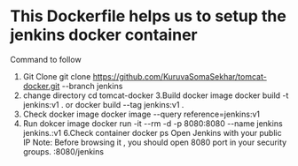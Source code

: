 # This Dockerfile helps us to setup the jenkins docker container 
Command to follow
1. Git Clone 
    git clone https://github.com/KuruvaSomaSekhar/tomcat-docker.git --branch jenkins
2. change directory 
    cd tomcat-docker
3.Build docker image
  docker build -t jenkins:v1 .
  or
  docker build --tag jenkins:v1 .
4. Check docker image
  docker image --query reference=jenkins:v1
5. Run dokcer image
      docker run  -it --rm -d -p 8080:8080 --name jenkins jenkins.:v1
6.Check container
  docker ps 
 Open Jenkins with your public IP
 Note: Before browsing it , you should open 8080 port in your security groups. 
 <publicIP>:8080/jenkins
  
  
